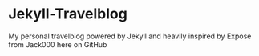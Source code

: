 # Jekyll-Travelblog
My personal travelblog powered by Jekyll and heavily inspired by Expose from Jack000 here on GitHub
